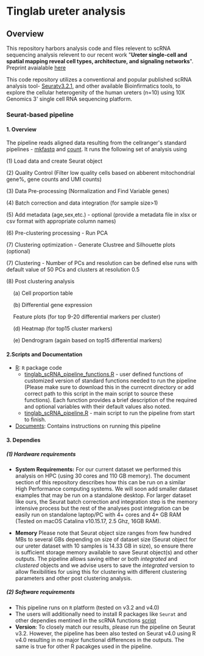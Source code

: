 # Tinglab ureter analysis


## Overview

This repository harbors analysis code and files relevent to scRNA sequencing analysis relevent to our recent work "**Ureter single-cell and spatial mapping reveal cell types, architecture, and signaling networks**". Preprint avaialable [here](https://www.biorxiv.org/content/10.1101/2021.12.22.473889v1)

This code repository utilizes a conventional and popular published scRNA analysis tool- [Seuratv3.2.1](https://www.sciencedirect.com/science/article/pii/S0092867419305598?via%3Dihub), and other available Bioinfirmatics tools, to explore the cellular heterogenity of the human ureters (n=10) using 10X Genomics 3' single cell RNA sequencing platform.

### Seurat-based pipeline 

#### 1. Overview

The pipeline reads aligned data resulting from the cellranger's standard pipelines - [mkfastq](https://support.10xgenomics.com/single-cell-gene-expression/software/pipelines/latest/using/count#cr-mkfastq) and [count](https://support.10xgenomics.com/single-cell-gene-expression/software/pipelines/latest/using/count#cr-count). It runs the following set of analysis using 

<p> (1) Load data and create Seurat object
<p> (2) Quality Control (Filter low quality cells based on abberent mitochondrial gene%, gene counts and UMI counts)
<p> (3) Data Pre-processing (Normalization and Find Variable genes)
<p> (4) Batch correction and data integration (for sample size>1)
<p> (5) Add metadata (age,sex,etc.) - optional (provide a metadata file in xlsx or csv format with appropriate column names)
<p> (6) Pre-clustering processing - Run PCA 
<p> (7) Clustering optimization - Generate Clustree and Silhouette plots (optional)
<p> (7) Clustering - Number of PCs and resolution can be defined else runs with default value of 50 PCs and clusters at resolution 0.5
<p> (8) Post clustering analysis
       <p> &emsp; (a) Cell proportion table
       <p> &emsp; (b) Differential gene expression
       <p> &emsp; Feature plots (for top 9-20 differential markers per cluster)
       <p> &emsp; (d) Heatmap (for top15 cluster markers)
       <p> &emsp; (e) Dendrogram (again based on top15 differential markers)

#### 2.Scripts and Documentation

* [R](https://github.com/2019surbhi/tinglab_ureter_analysis/tree/main/R): `R` package code
  * [tinglab_scRNA_pipeline_functions.R](https://github.com/2019surbhi/tinglab_ureter_analysis/blob/main/R/tinglab_scRNA_pipeline_functions.R) - user defined functions of customized version of standard functions needed to run the pipeline (Please make sure to download this in the currecnt directory or add correct path to this script in the main script to source these functions). Each function provides a brief description of the required and optional variables with their default values also noted.
  *  [tinglab_scRNA_pipeline.R](https://github.com/2019surbhi/tinglab_ureter_analysis/blob/main/R/tinglab_scRNA_pipeline.R) - main script to run the pipeline from start to finish.
* [Documents](https://github.com/2019surbhi/tinglab_ureter_analysis/tree/main/Documentation): Contains instructions on running this pipeline     

#### 3. Dependies
              
##### (1) Hardware requirements

* **System Requirements:** For our current dataset we performed this analysis on HPC (using 30 cores and 110 GB memory). The document section of this repository describes how this can be run on a similar High Performance computing systems. We will soon add smaller dataset examples that may be run on a standalone desktop. 
       For larger dataset like ours, the Seurat batch correction and integration step is the memory intensive process but the rest of the analyses post integration can be easily run on standalone laptop/PC with 4+ cores and 4+ GB RAM (Tested on macOS Catalina v10.15.17, 2.5 Ghz, 16GB RAM). 

* **Memory** Please note that Seurat object size ranges from few hundred MBs to several GBs depending on size of dataset size (Seurat object for our ureter dataset with 10 samples is 14.33 GB in size), so ensure there is sufficient storage memory available to save Seurat object(s) and other outputs. The pipeline allows saving either or both *integrated* and *clustered* objects and we advise users to save the *integrated* version to allow flexibilities for using this for clustering with different clustering parameters and other post clustering analysis. 
       
 ##### (2) Software requirements
              
  * This pipeline runs on `R` platform (tested on v3.2 and v4.0)
  * The users will additionally need to install R packages like `Seurat` and other dependies mentined in the scRNA functions [script](https://github.com/2019surbhi/tinglab_ureter_analysis/blob/main/R/tinglab_scRNA_pipeline_functions.R)
  * **Version**: To closely match our results, please run the pipeline on Seurat v3.2. However, the pipeline has been also tested on Seurat v4.0 using R v4.0 resulting in no major functional differences in the outputs. The same is true for other R pacakges used in the pipeline.
              
              
